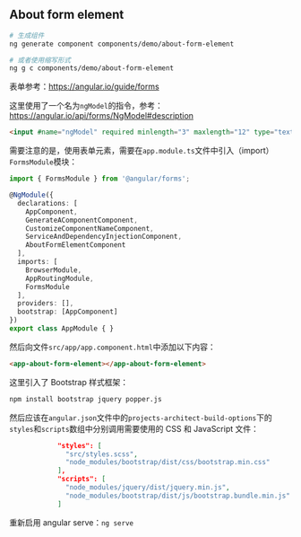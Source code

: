## About form element

```sh
# 生成组件
ng generate component components/demo/about-form-element

# 或者使用缩写形式
ng g c components/demo/about-form-element

```

表单参考：<https://angular.io/guide/forms>

这里使用了一个名为`ngModel`的指令，参考：<https://angular.io/api/forms/NgModel#description>

```html
<input #name="ngModel" required minlength="3" maxlength="12" type="text" name="firstname" class="form-control" ngModel>
```

需要注意的是，使用表单元素，需要在`app.module.ts`文件中引入（import）`FormsModule`模块：

```ts
import { FormsModule } from '@angular/forms';

@NgModule({
  declarations: [
    AppComponent,
    GenerateAComponentComponent,
    CustomizeComponentNameComponent,
    ServiceAndDependencyInjectionComponent,
    AboutFormElementComponent
  ],
  imports: [
    BrowserModule,
    AppRoutingModule,
    FormsModule
  ],
  providers: [],
  bootstrap: [AppComponent]
})
export class AppModule { }

```

然后向文件`src/app/app.component.html`中添加以下内容：

```html
<app-about-form-element></app-about-form-element>
```

这里引入了 Bootstrap 样式框架：

```sh
npm install bootstrap jquery popper.js
```

然后应该在`angular.json`文件中的`projects-architect-build-options`下的`styles`和`scripts`数组中分别调用需要使用的 CSS 和 JavaScript 文件：

```json
            "styles": [
              "src/styles.scss",
              "node_modules/bootstrap/dist/css/bootstrap.min.css"
            ],
            "scripts": [
              "node_modules/jquery/dist/jquery.min.js",
              "node_modules/bootstrap/dist/js/bootstrap.bundle.min.js"
            ]
```

重新启用 angular serve：`ng serve`
